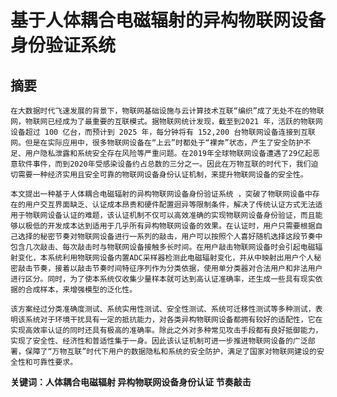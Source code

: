 # 基于人体耦合电磁辐射的异构物联网设备身份验证系统

## 摘要
    在大数据时代飞速发展的背景下，物联网基础设施与云计算技术互联“编织”成了无处不在的物联网，物联网已经成为了最重要的互联模式。据物联网统计发现，截至到2021 年，活跃的物联网设备超过 100 亿台，而预计到 2025 年，每分钟将有 152,200 台物联网设备连接到互联网。但是在实际应用中，很多物联网设备在“上云”时都处于“裸奔”状态，产生了安全防护不足、用户隐私泄露和系统安全存在风险等严重问题。在2019年全球物联网设备遭遇了29亿起恶意软件事件，而到2020年受感染设备约占总数的三分之一。因此在万物互联的时代下，我们迫切需要一种经济实用且安全可靠的物联网设备身份认证机制，来提升物联网设备的安全性。

    本文提出一种基于人体耦合电磁辐射的异构物联网设备身份验证系统 ，突破了物联网设备中存在的用户交互界面缺乏、认证成本昂贵和硬件配置迥异等限制条件，解决了传统认证方式无法适用于物联网设备认证的难题，该认证机制不仅可以高效准确的实现物联网设备身份验证，而且能够以极低的开发成本达到适用于几乎所有异构物联网设备的效果。在认证时，用户只需要根据自己选择的秘密节奏对物联网设备进行一系列的敲击，用户可以按照个人喜好随机选择这段节奏中包含几次敲击、每次敲击时与物联网设备接触多长时间。在用户敲击物联网设备时会引起电磁辐射变化，本系统利用物联网设备内置ADC采样器检测此电磁辐射变化，并从中映射出用户个人秘密敲击节奏，接着以敲击节奏时间特征序列作为分类依据，使用单分类器对合法用户和非法用户进行区分。同时，为了使本系统仅收集少量样本就可达到高认证准确率，还生成一些具有现实依据的合成样本，来增强模型的泛化性。

    该方案经过分类准确度测试、系统实用性测试、安全性测试、系统可迁移性测试等多种测试，表明该系统对于环境干扰具有一定的抵抗能力，对各类异构物联网设备都拥有较好的适配性，它在实现高效率认证的同时还具有极高的准确率。除此之外对多种常见攻击手段都有良好抵御能力，实现了安全性、经济性和普适性集于一身。因此该认证机制可进一步推进物联网设备的广泛部署，保障了“万物互联”时代下用户的数据隐私和系统的安全防护，满足了国家对物联网建设的安全性和可靠性要求。
**关键词：人体耦合电磁辐射  异构物联网设备身份认证  节奏敲击**